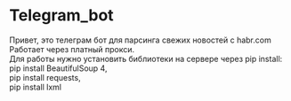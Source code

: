 # Telegram_bot
Привет, это телеграм бот для парсинга свежих новостей с habr.com <br>
Работает через платный прокси. <br>
Для работы нужно установить библиотеки на сервере через pip install: <br>
pip install BeautifulSoup 4, <br>
pip install requests, <br>
pip install lxml <br>
